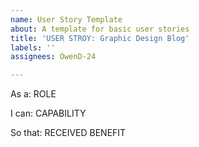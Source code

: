 ```yaml
---
name: User Story Template
about: A template for basic user stories
title: 'USER STROY: Graphic Design Blog'
labels: ''
assignees: OwenD-24

---
```


As a: ROLE

I can: CAPABILITY

So that: RECEIVED BENEFIT
